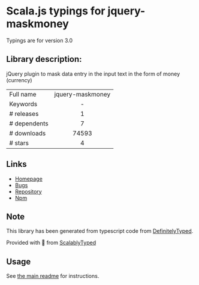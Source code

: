 
# Scala.js typings for jquery-maskmoney

Typings are for version 3.0

## Library description:
jQuery plugin to mask data entry in the input text in the form of money (currency)

|                    |                 |
| ------------------ | :-------------: |
| Full name          | jquery-maskmoney |
| Keywords           | - |
| # releases         | 1 |
| # dependents       | 7 |
| # downloads        | 74593 |
| # stars            | 4 |

## Links
- [Homepage](https://github.com/plentz/jquery-maskmoney)
- [Bugs](https://github.com/plentz/jquery-maskmoney/issues)
- [Repository](https://github.com/plentz/jquery-maskmoney)
- [Npm](https://www.npmjs.com/package/jquery-maskmoney)
    


## Note
This library has been generated from typescript code from [DefinitelyTyped](https://definitelytyped.org).

Provided with :purple_heart: from [ScalablyTyped](https://github.com/oyvindberg/ScalablyTyped)

## Usage
See [the main readme](../../readme.md) for instructions.



